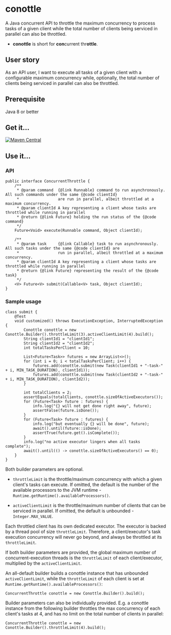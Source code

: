 # conottle

A Java concurrent API to throttle the maximum concurrency to process tasks of a given client while the total number of
clients being serviced in parallel can also be throttled.

- **conottle** is short for **con**current thr**ottle**.

## User story

As an API user, I want to execute all tasks of a given client with a configurable maximum concurrency while, optionally,
the total number of clients being serviced in parallel can also be throttled.

## Prerequisite

Java 8 or better

## Get it...

[![Maven Central](https://img.shields.io/maven-central/v/io.github.q3769/conottle.svg?label=Maven%20Central)](https://search.maven.org/search?q=g:%22io.github.q3769%22%20AND%20a:%22conottle%22)

## Use it...

### API

```aidl
public interface ConcurrentThrottle {
    /**
     * @param command  {@link Runnable} command to run asynchronously. All such commands under the same {@code clientId}
     *                 are run in parallel, albeit throttled at a maximum concurrency.
     * @param clientId A key representing a client whose tasks are throttled while running in parallel
     * @return {@link Future} holding the run status of the {@code command}
     */
    Future<Void> execute(Runnable command, Object clientId);

    /**
     * @param task     {@link Callable} task to run asynchronously. All such tasks under the same {@code clientId} are
     *                 run in parallel, albeit throttled at a maximum concurrency.
     * @param clientId A key representing a client whose tasks are throttled while running in parallel
     * @return {@link Future} representing the result of the {@code task}
     */
    <V> Future<V> submit(Callable<V> task, Object clientId);
}
```

### Sample usage

```aidl
class submit {
    @Test
    void customized() throws ExecutionException, InterruptedException {
        Conottle conottle = new Conottle.Builder().throttleLimit(3).activeClientLimit(4).build();
        String clientId1 = "clientId1";
        String clientId2 = "clientId2";
        int totalTasksPerClient = 10;

        List<Future<Task>> futures = new ArrayList<>();
        for (int i = 0; i < totalTasksPerClient; i++) {
            futures.add(conottle.submit(new Task(clientId1 + "-task-" + i, MIN_TASK_DURATION), clientId1));
            futures.add(conottle.submit(new Task(clientId2 + "-task-" + i, MIN_TASK_DURATION), clientId2));
        }

        int totalClients = 2;
        assertEquals(totalClients, conottle.sizeOfActiveExecutors());
        for (Future<Task> future : futures) {
            info.log("{} will not get done right away", future);
            assertFalse(future.isDone());
        }
        for (Future<Task> future : futures) {
            info.log("but eventually {} will be done", future);
            await().until(future::isDone);
            assertTrue(future.get().isComplete());
        }
        info.log("no active executor lingers when all tasks complete");
        await().until(() -> conottle.sizeOfActiveExecutors() == 0);
    }
}
```

Both builder parameters are optional.

- `throttleLimit` is the throttle/maximum concurrency with which a given client's tasks can execute. If omitted, the
  default is the number of the available processors to the JVM runtime - `Runtime.getRuntime().availableProcessors()`.

- `activeClientLimit` is the throttle/maximum number of clients that can be serviced in parallel. If omitted, the
  default is unbounded - `Integer.MAX_VALUE`.

Each throttled client has its own dedicated executor. The executor is backed by a thread pool of size `throttleLimit`.
Therefore, a client/executor's task execution concurrency will never go beyond, and always be throttled at
its `throttleLimit`.

If both builder parameters are provided, the global maximum number of concurrent-execution threads is
the `throttleLimit` of each client/executor, multiplied by the `activeClientLimit`.

An all-default builder builds a conottle instance that has unbounded `activeClientLimit`, while the `throttleLimit` of
each client is set at `Runtime.getRuntime().availableProcessors()`:

```aidl
ConcurrentThrottle conottle = new Conottle.Builder().build();
```

Builder parameters can also be individually provided. E.g. a conottle instance from the following builder throttles the
max concurrency of each client's tasks at 4, and has no limit on the total number of clients in parallel:

```aidl
ConcurrentThrottle conottle = new Conottle.Builder().throttleLimit(4).build();
```
